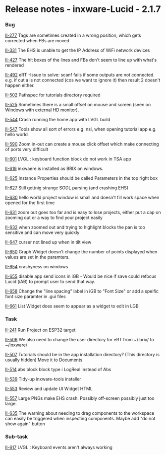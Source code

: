 # Release notes - inxware-Lucid - 2.1.7

### Bug

[II-277](https://inxiot.atlassian.net/browse/II-277) Tags are sometimes created in a wrong position, which gets corrected when FBs are moved

[II-331](https://inxiot.atlassian.net/browse/II-331) The EHS is unable to get the IP Address of WiFi network devices

[II-427](https://inxiot.atlassian.net/browse/II-427) The hit boxes of the lines and FBs don't seem to line up with what's rendered

[II-492](https://inxiot.atlassian.net/browse/II-492) eRT -Issue to solve: scanf fails if some outputs are not connected. e.g. if out a is not connected \(cos we want to ignore it\) then result 2 doesn't happen either.

[II-502](https://inxiot.atlassian.net/browse/II-502) Pathspec for tutorials directory required

[II-525](https://inxiot.atlassian.net/browse/II-525) Sometimes there is a small offset on mouse and screen \(seen on Windows with external HD monitor\).

[II-544](https://inxiot.atlassian.net/browse/II-544) Crash running the home app with LVGL build

[II-547](https://inxiot.atlassian.net/browse/II-547) Tools show all sort of errors e.g. nsl, when opening tutorial app e.g. hello world

[II-590](https://inxiot.atlassian.net/browse/II-590) Zoom in-out can create a mouse click offset which make connecting of ports very difficult

[II-601](https://inxiot.atlassian.net/browse/II-601) LVGL : keyboard function block do not work in TSA app

[II-619](https://inxiot.atlassian.net/browse/II-619) inxwaere is installed as BRIX on windows. 

[II-625](https://inxiot.atlassian.net/browse/II-625) Instance Properties should be called Parameters in the top right box

[II-627](https://inxiot.atlassian.net/browse/II-627) Still gettnig strange SODL parsing \(and crashing EHS\)

[II-630](https://inxiot.atlassian.net/browse/II-630) hello world project window is small and doesn't fill work space when opened for the first time

[II-631](https://inxiot.atlassian.net/browse/II-631) zoom out goes too far and is easy to lose projects, either put a cap on zooming out or a way to find your project easily

[II-632](https://inxiot.atlassian.net/browse/II-632) when zoomed out and trying to highlight blocks the pan is too sensitive and can move very quickly

[II-647](https://inxiot.atlassian.net/browse/II-647) curser not lined up when in tilt view

[II-650](https://inxiot.atlassian.net/browse/II-650) Graph Widget doesn't change the number of points displayed when values are set in the paramters. 

[II-654](https://inxiot.atlassian.net/browse/II-654) crashyness on windows

[II-655](https://inxiot.atlassian.net/browse/II-655) disable app send icons in iGB - Would be nice if save could refocus Lucid \(iAB\) to prompt user to send that way.

[II-658](https://inxiot.atlassian.net/browse/II-658) Change the "line spacing" label in iGB to "Font Size" or add a speific font size paramter in .gui files

[II-661](https://inxiot.atlassian.net/browse/II-661) List Widget does seem to appear as a widget to edit in LGB

### Task

[II-241](https://inxiot.atlassian.net/browse/II-241) Run Project on ESP32 target

[II-506](https://inxiot.atlassian.net/browse/II-506) We also need to change the user directory for eRT from ~/.brix/ to ~/inxware/

[II-507](https://inxiot.atlassian.net/browse/II-507) Tutorials should be in the app installation directory? \(This directory is usually hidden\) Move it to Documents

[II-514](https://inxiot.atlassian.net/browse/II-514) abs block block type i LogReal instead of Abs

[II-539](https://inxiot.atlassian.net/browse/II-539) Tidy-up inxware-tools installer

[II-553](https://inxiot.atlassian.net/browse/II-553) Review and update UI Widget HTML

[II-557](https://inxiot.atlassian.net/browse/II-557) Large PNGs make EHS crash. Possibly off-screen possibly just too large.

[II-635](https://inxiot.atlassian.net/browse/II-635) The warning about needing to drag components to the  workspace  can easily be triggered when  inspecting components. Maybe add "do not show again" button

### Sub-task

[II-617](https://inxiot.atlassian.net/browse/II-617) LVGL : Keyboard events aren't always working
